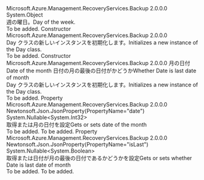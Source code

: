 <Type Name="Day" FullName="Microsoft.Azure.Management.RecoveryServices.Backup.Models.Day">
  <TypeSignature Language="C#" Value="public class Day" />
  <TypeSignature Language="ILAsm" Value=".class public auto ansi beforefieldinit Day extends System.Object" />
  <TypeSignature Language="DocId" Value="T:Microsoft.Azure.Management.RecoveryServices.Backup.Models.Day" />
  <TypeSignature Language="VB.NET" Value="Public Class Day" />
  <TypeSignature Language="F#" Value="type Day = class" />
  <AssemblyInfo>
    <AssemblyName>Microsoft.Azure.Management.RecoveryServices.Backup</AssemblyName>
    <AssemblyVersion>2.0.0.0</AssemblyVersion>
  </AssemblyInfo>
  <Base>
    <BaseTypeName>System.Object</BaseTypeName>
  </Base>
  <Interfaces />
  <Docs>
    <summary>
            <span data-ttu-id="dc3bb-101">週の曜日。</span><span class="sxs-lookup"><span data-stu-id="dc3bb-101">Day of the week.</span></span>
            </summary>
    <remarks>To be added.</remarks>
  </Docs>
  <Members>
    <Member MemberName=".ctor">
      <MemberSignature Language="C#" Value="public Day ();" />
      <MemberSignature Language="ILAsm" Value=".method public hidebysig specialname rtspecialname instance void .ctor() cil managed" />
      <MemberSignature Language="DocId" Value="M:Microsoft.Azure.Management.RecoveryServices.Backup.Models.Day.#ctor" />
      <MemberSignature Language="VB.NET" Value="Public Sub New ()" />
      <MemberType>Constructor</MemberType>
      <AssemblyInfo>
        <AssemblyName>Microsoft.Azure.Management.RecoveryServices.Backup</AssemblyName>
        <AssemblyVersion>2.0.0.0</AssemblyVersion>
      </AssemblyInfo>
      <Parameters />
      <Docs>
        <summary>
            <span data-ttu-id="dc3bb-102">Day クラスの新しいインスタンスを初期化します。</span><span class="sxs-lookup"><span data-stu-id="dc3bb-102">Initializes a new instance of the Day class.</span></span>
            </summary>
        <remarks>To be added.</remarks>
      </Docs>
    </Member>
    <Member MemberName=".ctor">
      <MemberSignature Language="C#" Value="public Day (Nullable&lt;int&gt; date = null, Nullable&lt;bool&gt; isLast = null);" />
      <MemberSignature Language="ILAsm" Value=".method public hidebysig specialname rtspecialname instance void .ctor(valuetype System.Nullable`1&lt;int32&gt; date, valuetype System.Nullable`1&lt;bool&gt; isLast) cil managed" />
      <MemberSignature Language="DocId" Value="M:Microsoft.Azure.Management.RecoveryServices.Backup.Models.Day.#ctor(System.Nullable{System.Int32},System.Nullable{System.Boolean})" />
      <MemberSignature Language="VB.NET" Value="Public Sub New (Optional date As Nullable(Of Integer) = null, Optional isLast As Nullable(Of Boolean) = null)" />
      <MemberSignature Language="F#" Value="new Microsoft.Azure.Management.RecoveryServices.Backup.Models.Day : Nullable&lt;int&gt; * Nullable&lt;bool&gt; -&gt; Microsoft.Azure.Management.RecoveryServices.Backup.Models.Day" Usage="new Microsoft.Azure.Management.RecoveryServices.Backup.Models.Day (date, isLast)" />
      <MemberType>Constructor</MemberType>
      <AssemblyInfo>
        <AssemblyName>Microsoft.Azure.Management.RecoveryServices.Backup</AssemblyName>
        <AssemblyVersion>2.0.0.0</AssemblyVersion>
      </AssemblyInfo>
      <Parameters>
        <Parameter Name="date" Type="System.Nullable&lt;System.Int32&gt;" />
        <Parameter Name="isLast" Type="System.Nullable&lt;System.Boolean&gt;" />
      </Parameters>
      <Docs>
        <param name="date"><span data-ttu-id="dc3bb-103">月の日付</span><span class="sxs-lookup"><span data-stu-id="dc3bb-103">Date of the month</span></span></param>
        <param name="isLast"><span data-ttu-id="dc3bb-104">日付の月の最後の日付がかどうか</span><span class="sxs-lookup"><span data-stu-id="dc3bb-104">Whether Date is last date of month</span></span></param>
        <summary>
            <span data-ttu-id="dc3bb-105">Day クラスの新しいインスタンスを初期化します。</span><span class="sxs-lookup"><span data-stu-id="dc3bb-105">Initializes a new instance of the Day class.</span></span>
            </summary>
        <remarks>To be added.</remarks>
      </Docs>
    </Member>
    <Member MemberName="Date">
      <MemberSignature Language="C#" Value="public Nullable&lt;int&gt; Date { get; set; }" />
      <MemberSignature Language="ILAsm" Value=".property instance valuetype System.Nullable`1&lt;int32&gt; Date" />
      <MemberSignature Language="DocId" Value="P:Microsoft.Azure.Management.RecoveryServices.Backup.Models.Day.Date" />
      <MemberSignature Language="VB.NET" Value="Public Property Date As Nullable(Of Integer)" />
      <MemberSignature Language="F#" Value="member this.Date : Nullable&lt;int&gt; with get, set" Usage="Microsoft.Azure.Management.RecoveryServices.Backup.Models.Day.Date" />
      <MemberType>Property</MemberType>
      <AssemblyInfo>
        <AssemblyName>Microsoft.Azure.Management.RecoveryServices.Backup</AssemblyName>
        <AssemblyVersion>2.0.0.0</AssemblyVersion>
      </AssemblyInfo>
      <Attributes>
        <Attribute>
          <AttributeName>Newtonsoft.Json.JsonProperty(PropertyName="date")</AttributeName>
        </Attribute>
      </Attributes>
      <ReturnValue>
        <ReturnType>System.Nullable&lt;System.Int32&gt;</ReturnType>
      </ReturnValue>
      <Docs>
        <summary>
            <span data-ttu-id="dc3bb-106">取得または月の日付を設定</span><span class="sxs-lookup"><span data-stu-id="dc3bb-106">Gets or sets date of the month</span></span>
            </summary>
        <value>To be added.</value>
        <remarks>To be added.</remarks>
      </Docs>
    </Member>
    <Member MemberName="IsLast">
      <MemberSignature Language="C#" Value="public Nullable&lt;bool&gt; IsLast { get; set; }" />
      <MemberSignature Language="ILAsm" Value=".property instance valuetype System.Nullable`1&lt;bool&gt; IsLast" />
      <MemberSignature Language="DocId" Value="P:Microsoft.Azure.Management.RecoveryServices.Backup.Models.Day.IsLast" />
      <MemberSignature Language="VB.NET" Value="Public Property IsLast As Nullable(Of Boolean)" />
      <MemberSignature Language="F#" Value="member this.IsLast : Nullable&lt;bool&gt; with get, set" Usage="Microsoft.Azure.Management.RecoveryServices.Backup.Models.Day.IsLast" />
      <MemberType>Property</MemberType>
      <AssemblyInfo>
        <AssemblyName>Microsoft.Azure.Management.RecoveryServices.Backup</AssemblyName>
        <AssemblyVersion>2.0.0.0</AssemblyVersion>
      </AssemblyInfo>
      <Attributes>
        <Attribute>
          <AttributeName>Newtonsoft.Json.JsonProperty(PropertyName="isLast")</AttributeName>
        </Attribute>
      </Attributes>
      <ReturnValue>
        <ReturnType>System.Nullable&lt;System.Boolean&gt;</ReturnType>
      </ReturnValue>
      <Docs>
        <summary>
            <span data-ttu-id="dc3bb-107">取得または日付が月の最後の日付であるかどうかを設定</span><span class="sxs-lookup"><span data-stu-id="dc3bb-107">Gets or sets whether Date is last date of month</span></span>
            </summary>
        <value>To be added.</value>
        <remarks>To be added.</remarks>
      </Docs>
    </Member>
  </Members>
</Type>